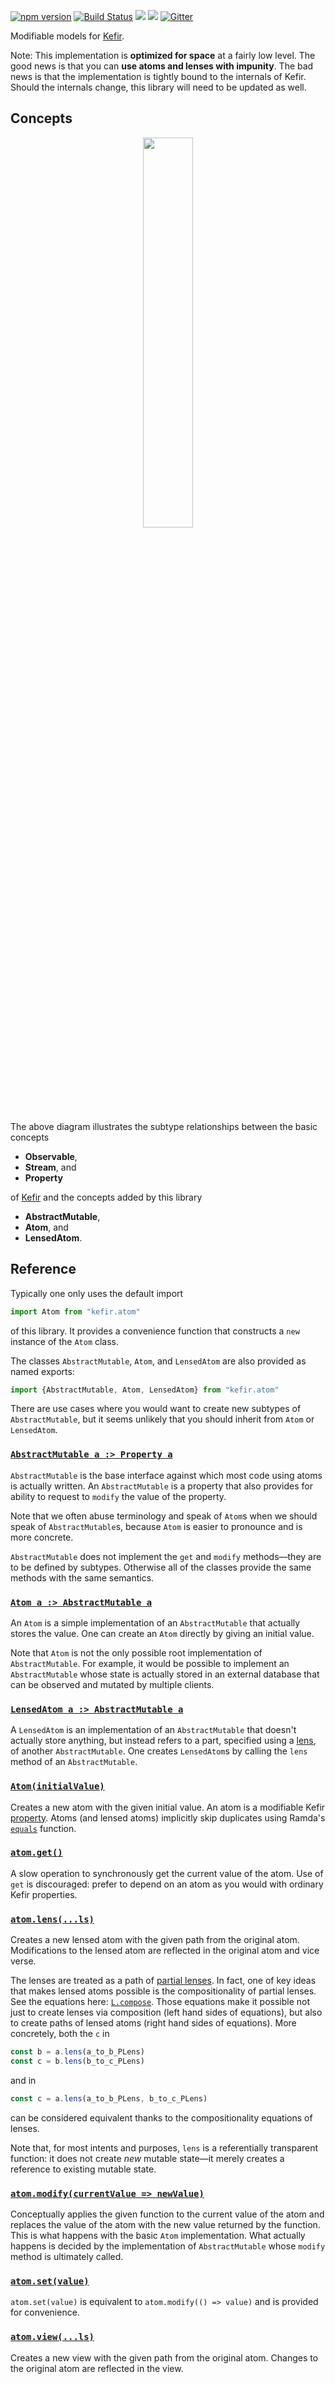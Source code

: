 [![npm version](https://badge.fury.io/js/kefir.atom.svg)](http://badge.fury.io/js/kefir.atom) [![Build Status](https://travis-ci.org/calmm-js/kefir.atom.svg?branch=master)](https://travis-ci.org/calmm-js/kefir.atom) [![](https://david-dm.org/calmm-js/kefir.atom.svg)](https://david-dm.org/calmm-js/kefir.atom) [![](https://david-dm.org/calmm-js/kefir.atom/dev-status.svg)](https://david-dm.org/calmm-js/kefir.atom#info=devDependencies) [![Gitter](https://img.shields.io/gitter/room/calmm-js/chat.js.svg?style=flat-square)](https://gitter.im/calmm-js/chat)

Modifiable models for [Kefir](http://rpominov.github.io/kefir/).

Note: This implementation is **optimized for space** at a fairly low level.  The
good news is that you can **use atoms and lenses with impunity**.  The bad news
is that the implementation is tightly bound to the internals of Kefir.  Should
the internals change, this library will need to be updated as well.

## Concepts

<p align="center"><img width="40%" height="40%" src="http://calmm-js.github.io/kefir.atom/images/Observables.svg"></p>

The above diagram illustrates the subtype relationships between the basic
concepts

* **Observable**,
* **Stream**, and
* **Property**

of [Kefir](http://rpominov.github.io/kefir/#about-observables) and the concepts
added by this library

* **AbstractMutable**,
* **Atom**, and
* **LensedAtom**.

## Reference

Typically one only uses the default import

```js
import Atom from "kefir.atom"
```

of this library.  It provides a convenience function that constructs a `new`
instance of the `Atom` class.

The classes `AbstractMutable`, `Atom`, and `LensedAtom` are also provided as
named exports:

```js
import {AbstractMutable, Atom, LensedAtom} from "kefir.atom"
```

There are use cases where you would want to create new subtypes of
`AbstractMutable`, but it seems unlikely that you should inherit from `Atom` or
`LensedAtom`.

### <a name="class-AbstractMutable"></a>[`AbstractMutable a :> Property a`](#class-AbstractMutable)

`AbstractMutable` is the base interface against which most code using atoms is
actually written.  An `AbstractMutable` is a property that also provides for
ability to request to `modify` the value of the property.

Note that we often abuse terminology and speak of `Atom`s when we should speak
of `AbstractMutable`s, because `Atom` is easier to pronounce and is more
concrete.

`AbstractMutable` does not implement the `get` and `modify` methods&mdash;they
are to be defined by subtypes.  Otherwise all of the classes provide the same
methods with the same semantics.

### <a name="class-Atom"></a>[`Atom a :> AbstractMutable a`](#class-Atom)

An `Atom` is a simple implementation of an `AbstractMutable` that actually
stores the value.  One can create an `Atom` directly by giving an initial value.

Note that `Atom` is not the only possible root implementation of
`AbstractMutable`.  For example, it would be possible to implement an
`AbstractMutable` whose state is actually stored in an external database that
can be observed and mutated by multiple clients.

### <a name="class-LensedAtom"></a>[`LensedAtom a :> AbstractMutable a`](#class-LensedAtom)

A `LensedAtom` is an implementation of an `AbstractMutable` that doesn't
actually store anything, but instead refers to a part, specified using a
[lens](https://github.com/calmm-js/partial.lenses/), of another
`AbstractMutable`.  One creates `LensedAtom`s by calling the `lens` method of an
`AbstractMutable`.

### <a name="Atom"></a>[`Atom(initialValue)`](#Atom "Atom :: a -> Atom a")

Creates a new atom with the given initial value.  An atom is a modifiable Kefir
[property](http://rpominov.github.io/kefir/#about-observables).  Atoms (and
lensed atoms) implicitly skip duplicates using Ramda's
[`equals`](http://ramdajs.com/0.20.0/docs/#equals) function.

### <a name="get"></a>[`atom.get()`](#get "get :: AbstractMutable a -> a")

A slow operation to synchronously get the current value of the atom.  Use of
`get` is discouraged: prefer to depend on an atom as you would with ordinary
Kefir properties.

### <a name="lens"></a>[`atom.lens(...ls)`](#lens "lens :: AbstractMutable a -> (...PLens a b) -> LensedAtom b")

Creates a new lensed atom with the given path from the original atom.
Modifications to the lensed atom are reflected in the original atom and vice
verse.

The lenses are treated as a path of
[partial lenses](https://github.com/calmm-js/partial.lenses/).  In fact, one of
key ideas that makes lensed atoms possible is the compositionality of partial
lenses.  See the equations here:
[`L.compose`](https://github.com/calmm-js/partial.lenses#compose).  Those
equations make it possible not just to create lenses via composition (left hand
sides of equations), but also to create paths of lensed atoms (right hand sides
of equations).  More concretely, both the `c` in

```js
const b = a.lens(a_to_b_PLens)
const c = b.lens(b_to_c_PLens)
```

and in

```js
const c = a.lens(a_to_b_PLens, b_to_c_PLens)
```

can be considered equivalent thanks to the compositionality equations of lenses.

Note that, for most intents and purposes, `lens` is a referentially transparent
function: it does not create *new* mutable state&mdash;it merely creates a
reference to existing mutable state.

### <a name="modify"></a>[`atom.modify(currentValue => newValue)`](#modify "modify :: AbstractMutable a -> (a -> a) -> ()")

Conceptually applies the given function to the current value of the atom and
replaces the value of the atom with the new value returned by the function.
This is what happens with the basic `Atom` implementation.  What actually
happens is decided by the implementation of `AbstractMutable` whose `modify`
method is ultimately called.

### <a name="set"></a>[`atom.set(value)`](#set "set :: AbstractMutable a -> a -> ()")

`atom.set(value)` is equivalent to `atom.modify(() => value)` and is provided
for convenience.

### <a name="view"></a>[`atom.view(...ls)`](#view "view :: AbstractMutable a -> (...PLens a b) -> Property b")

Creates a new view with the given path from the original atom.  Changes to the
original atom are reflected in the view.
